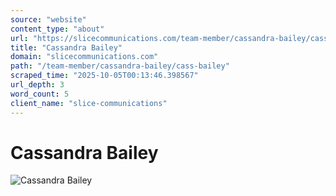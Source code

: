 ```yaml
---
source: "website"
content_type: "about"
url: "https://slicecommunications.com/team-member/cassandra-bailey/cass-bailey"
title: "Cassandra Bailey"
domain: "slicecommunications.com"
path: "/team-member/cassandra-bailey/cass-bailey"
scraped_time: "2025-10-05T00:13:46.398567"
url_depth: 3
word_count: 5
client_name: "slice-communications"
---
```


# Cassandra Bailey

![Cassandra Bailey](https://slicecommunications.com/wp-content/uploads/2018/03/Cass-Bailey-300x300.jpg)